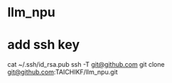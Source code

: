 # llm_npu

# add ssh key
cat ~/.ssh/id_rsa.pub
ssh -T git@github.com
git clone git@github.com:TAICHIKF/llm_npu.git